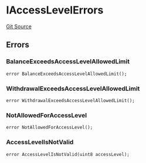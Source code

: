 # IAccessLevelErrors
[Git Source](https://github.com/thrackle-io/rules-protocol/blob/108c58e2bb8e5c2e5062cebb48a41dcaadcbfcd8/src/interfaces/IErrors.sol)


## Errors
### BalanceExceedsAccessLevelAllowedLimit

```solidity
error BalanceExceedsAccessLevelAllowedLimit();
```

### WithdrawalExceedsAccessLevelAllowedLimit

```solidity
error WithdrawalExceedsAccessLevelAllowedLimit();
```

### NotAllowedForAccessLevel

```solidity
error NotAllowedForAccessLevel();
```

### AccessLevelIsNotValid

```solidity
error AccessLevelIsNotValid(uint8 accessLevel);
```

